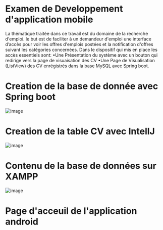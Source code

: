 # Examen de Developpement d'application mobile

La thématique  traitée dans ce travail est du domaine de la 
recherche d'emploi. le but est de faciliter à un demandeur 
d'emploi une interface d’accès pour voir les offres d'emplois 
postées et la notification d'offres suivant les catégories concernées. 
Dans le dispositif qui mis en place les accès essentiels sont: 
•Une Présentation du système avec un bouton qui redirige vers la 
page de visuaisation des CV 
•Une Page de Visualisation (ListView) des CV enrégistrés dans la 
base MySQL avec Spring boot.

# Creation de la base de donnée avec Spring boot

![image](https://user-images.githubusercontent.com/124637366/234699972-e1ec6b53-ca09-43cf-9100-da8e0badae73.png)

# Creation de la table CV avec IntellJ
![image](https://user-images.githubusercontent.com/124637366/234701609-36440289-9c0d-4756-8b52-69cda8fb629b.png)

# Contenu de la base de données sur XAMPP

![image](https://user-images.githubusercontent.com/124637366/234702546-82845686-f32c-4507-af39-0d995c6873fb.png)

# Page d'acceuil de l'application android




